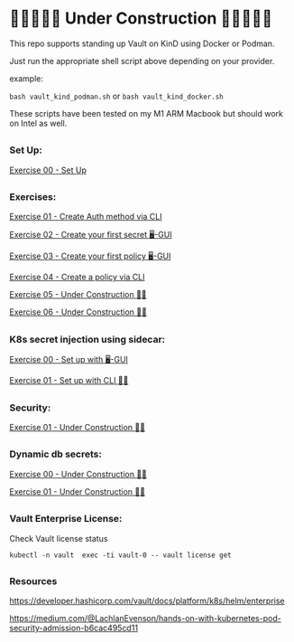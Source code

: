 # 🚧🚧🚧🚧🚧 Under Construction 🚧🚧🚧🚧🚧



This repo supports standing up Vault on KinD using Docker or Podman.

Just run the appropriate shell script above depending on your provider.


example:

`bash vault_kind_podman.sh` or `bash vault_kind_docker.sh`


These scripts have been tested on my M1 ARM Macbook but should work on Intel as well.


##

### Set Up:



[Exercise 00 - Set Up](./exercises/00_setup.md)



##

### Exercises:



[Exercise 01 - Create Auth method via CLI](./exercises/01_create_auth_method_via_cli.md)

[Exercise 02 - Create your first secret 🖥-GUI](./exercises/02_create_first_secret.md)

[Exercise 03 - Create your first policy 🖥-GUI](./exercises/03_create_first_policy.md)

[Exercise 04 - Create a policy via CLI](./exercises/04_create_policy_cli.md)

[Exercise 05 - Under Construction 👷‍♂️](./exercises/00_notes.md)

[Exercise 06 - Under Construction 👷‍♂️](./exercises/00_notes.md)


##

### K8s secret injection using sidecar:



[Exercise 00 - Set up with 🖥-GUI](./k8s/exercises/00_set_up.md)

[Exercise 01 - Set up with CLI 👷‍♂️](./k8s/exercises/01_set_up_cli.md)


##

### Security:



[Exercise 01 - Under Construction 👷‍♂️](./exercises/sec.md)




##

### Dynamic db secrets:



[Exercise 00 - Under Construction 👷‍♂️](./db/exercises/00_set_up.md)

[Exercise 01 - Under Construction 👷‍♂️](./db/exercises/00_set_up.md)



##

### Vault Enterprise License:

Check Vault license status

```
kubectl -n vault  exec -ti vault-0 -- vault license get
```

##

### Resources

https://developer.hashicorp.com/vault/docs/platform/k8s/helm/enterprise

https://medium.com/@LachlanEvenson/hands-on-with-kubernetes-pod-security-admission-b6cac495cd11

